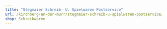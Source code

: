 ```yaml
---
title: "Stegmaier Schreib- U. Spielwaren Postservice"
url: /kirchberg-an-der-murr/stegmaier-schreib-u-spielwaren-postservice/
shop: Schreibwaren
---
```

